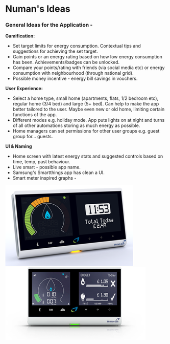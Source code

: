 # Numan's Ideas

### General Ideas for the Application - 

**Gamification:**
-  Set target limits for energy consumption. Contextual tips and suggestions for achieving the set target.
-  Gain points or an energy rating based on how low energy consumption has been. Achievements/badges can be unlocked.
-  Compare your points/rating with friends (via social media etc) or energy consumption with neighbourhood (through national grid). 
-  Possible money incentive - energy bill savings in vouchers.

**User Experience:**
-  Select a home type, small home (apartments, flats, 1/2 bedroom etc), regular home (3/4 bed) and large (5+ bed). Can help to make the app better tailored to the user. Maybe even new or old home, limiting certain functions of the app.
-  Different modes e.g. holiday mode. App puts lights on at night and turns of all other automations storing as much energy as possible.
-  Home managers can set permissions for other user groups e.g. guest group for... guests.

**UI & Naming** 
-  Home screen with latest energy stats and suggested controls based on time, temp, past behaviour. 
-  Live smart - possible app name.
-  Samsung's Smartthings app has clean a UI.
-  Smart meter inspired graphs - 

![image](/uploads/c1dc1a221202da3dfcffb93c56593f12/image.png) ![image](/uploads/9212378a2b15a0f5e630fe5114f48d2d/image.png)




